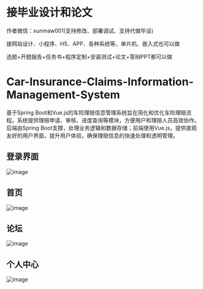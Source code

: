 # 接毕业设计和论文
作者微信：xunmaw001(支持修改、部署调试、支持代做毕设)

接网站设计、小程序、H5、APP、各种系统等，单片机、嵌入式也可以做

选题+开题报告+任务书+程序定制+安装测试+论文+答辩PPT都可以做
# Car-Insurance-Claims-Information-Management-System
基于Spring Boot和Vue.js的车险理赔信息管理系统旨在简化和优化车险理赔流程。系统提供理赔申请、审核、进度查询等模块，方便用户和理赔人员高效协作。后端由Spring Boot支撑，处理业务逻辑和数据存储；前端使用Vue.js，提供直观友好的用户界面，提升用户体验，确保理赔信息的快速处理和透明管理。
## 登录界面
![image](https://github.com/user-attachments/assets/a0dfca29-e46d-4e86-aad5-9ad39588e7a8)
## 首页
![image](https://github.com/user-attachments/assets/b504ec99-0bd7-4c4a-95bf-d81e4e066cc9)
## 论坛
![image](https://github.com/user-attachments/assets/a2982a4d-c914-4dc6-9a58-5ea84c23daee)
## 个人中心
![image](https://github.com/user-attachments/assets/62f6c8e6-7e0b-4a16-8060-5a995e1081bf)

